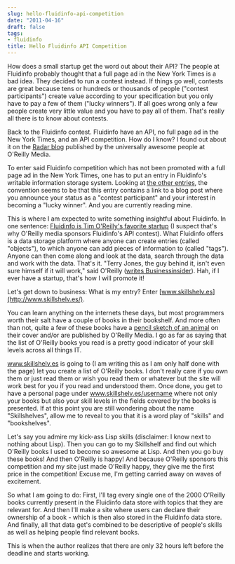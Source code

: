 ```yaml
---
slug: hello-fluidinfo-api-competition
date: "2011-04-16"
draft: false
tags:
- fluidinfo
title: Hello Fluidinfo API Competition
---
```


How does a small startup get the word out about their API? The people at Fluidinfo probably thought that a full page ad in the New York Times is a bad idea. They decided to run a contest instead. If things go well, contests are great because tens or hundreds or thousands of people ("contest participants") create value according to your specification but you only have to pay a few of them ("lucky winners"). If all goes wrong only a few people create very little value and you have to pay all of them. That's really all there is to know about contests.

Back to the Fluidinfo contest. Fluidinfo have an API, no full page ad in the New York Times, and an API competition. How do I know? I found out about it on the [Radar blog](http://radar.oreilly.com/2011/03/api-competition.html) published by the universally awesome people at O'Reilly Media.

To enter said Fluidinfo competition which has not been promoted with a full page ad in the New York Times, one has to put an entry in Fluidinfo's writable information storage system. Looking at [the other entries](http://explorer.fluidinfo.com/fluidinfo/object/5783673e-766c-40d6-b697-4d283adec430), the convention seems to be that this entry contains a link to a blog post where you announce your status as a "contest participant" and your interest in becoming a "lucky winner". And you are currently reading mine.

This is where I am expected to write something insightful about Fluidinfo. In one sentence: [Fluidinfo is Tim O'Reilly's favorite startup](http://www.businessinsider.com/tim-oreilly-names-his-favorite-startup-2011-3) (I suspect that's why O'Reilly media sponsors Fluidinfo's API contest). What Fluidinfo offers is a data storage platform where anyone can create entries (called "objects"), to which anyone can add pieces of information to (called "tags"). Anyone can then come along and look at the data, search through the data and work with the data. That's it. "Terry Jones, the guy behind it, isn't even sure himself if it will work," said O'Reilly ([writes Businessinsider](http://www.businessinsider.com/tim-oreilly-names-his-favorite-startup-2011-3)). Hah, if I ever have a startup, that's how I will promote it!

Let's get down to business: What is my entry? Enter [www.skillshelv.es](http://www.skillshelv.es/).

You can learn anything on the internets these days, but most programmers worth their salt have a couple of books in their bookshelf. And more often than not, quite a few of these books have a [pencil sketch of an animal](https://en.wikipedia.org/wiki/O%27Reilly_Media#Animal_books) on their cover and/or are published by O'Reilly Media. I go as far as saying that the list of O'Reilly books you read is a pretty good indicator of your skill levels across all things IT.

www.skillshelv.es is going to (I am writing this as I am only half done with the page) let you create a list of O'Reilly books. I don't really care if you own them or just read them or wish you read them or whatever but the site will work best for you if you read and understood them. Once done, you get to have a personal page under www.skillshelv.es/username where not only your books but also your skill levels in the fields covered by the books is presented. If at this point you are still wondering about the name "Skillshelves", allow me to reveal to you that it is a word play of "skills" and "bookshelves".

Let's say you admire my kick-ass Lisp skills (disclaimer: I know next to nothing about Lisp). Then you can go to my Skillshelf and find out which O'Reilly books I used to become so awesome at Lisp. And then you go buy these books! And then O'Reilly is happy! And because O'Reilly sponsors this competition and my site just made O'Reilly happy, they give me the first price in the competition! Excuse me, I'm getting carried away on waves of excitement.

So what I am going to do: First, I'll tag every single one of the 2000 O'Reilly books currently present in the Fluidinfo data store with topics that they are relevant for. And then I'll make a site where users can declare their ownership of a book - which is then also stored in the Fluidinfo data store. And finally, all that data get's combined to be descriptive of people's skills as well as helping people find relevant books.

This is when the author realizes that there are only 32 hours left before the deadline and starts working.